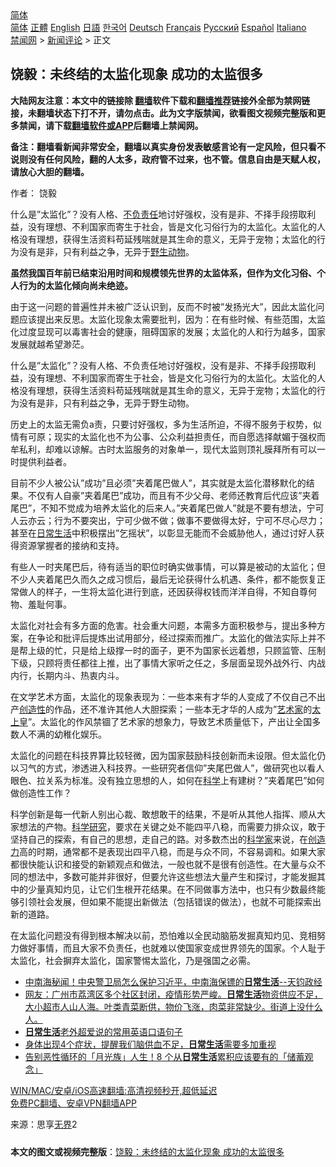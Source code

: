  <!-- 面包屑导航 --> <div class="breadcrumb"><!-- GTranslate: https://gtranslate.io/ -->  <div class="switcher notranslate">  <div class="selected">  <a href="#" onclick="return false;"> 简体</a>  </div>  <div class="option">  <a href="https://www.bannedbook.org" onclick="doGTranslate('zh-CN|zh-CN');jQuery('div.switcher div.selected a').html(jQuery(this).html());return false;" title="简体中文" class="nturl selected"> 简体</a>  <a href="https://www.bannedbook.org/zh-tw/" onclick="doGTranslate('zh-CN|zh-TW');jQuery('div.switcher div.selected a').html(jQuery(this).html());return false;" title="繁體中文" class="nturl"> 正體</a>  <a href="https://www.bannedbook.org/en/" onclick="doGTranslate('zh-CN|en');jQuery('div.switcher div.selected a').html(jQuery(this).html());return false;" title="English" class="nturl"> English</a>  <a href="https://www.bannedbook.org/ja/" onclick="doGTranslate('zh-CN|ja');jQuery('div.switcher div.selected a').html(jQuery(this).html());return false;" title="日本語" class="nturl"> 日語</a>  <a href="https://www.bannedbook.org/ko/" onclick="doGTranslate('zh-CN|ko');jQuery('div.switcher div.selected a').html(jQuery(this).html());return false;" title="한국어" class="nturl"> 한국어</a>  <a href="https://www.bannedbook.org/de/" onclick="doGTranslate('zh-CN|de');jQuery('div.switcher div.selected a').html(jQuery(this).html());return false;" title="Deutsch" class="nturl"> Deutsch</a>  <a href="https://www.bannedbook.org/fr/" onclick="doGTranslate('zh-CN|fr');jQuery('div.switcher div.selected a').html(jQuery(this).html());return false;" title="Français" class="nturl"> Français</a>  <a href="https://www.bannedbook.org/ru/" onclick="doGTranslate('zh-CN|ru');jQuery('div.switcher div.selected a').html(jQuery(this).html());return false;" title="Русский" class="nturl"> Русский</a>  <a href="https://www.bannedbook.org/es/" onclick="doGTranslate('zh-CN|es');jQuery('div.switcher div.selected a').html(jQuery(this).html());return false;" title="Español" class="nturl"> Español</a>  <a href="https://www.bannedbook.org/it/" onclick="doGTranslate('zh-CN|it');jQuery('div.switcher div.selected a').html(jQuery(this).html());return false;" title="Italiano" class="nturl"> Italiano</a>  </div>  </div>      <div class='breadcrumb-sub'><!-- Breadcrumb NavXT 6.3.0 --> <a href="https://www.bannedbook.org/" class="home">禁闻网</a> &gt; <a href="https://www.bannedbook.org/bnews/comments/" class="category">新闻评论</a> &gt; 正文</div></div><h2>饶毅：未终结的太监化现象 成功的太监很多</h2> <p class="notice"><b>大陆网友注意：本文中的链接除 <a href="https://github.com/bannedbook/fanqiang" >翻墙</a>软件下载和<a href="https://github.com/killgcd/justmysocks/blob/master/README.md">翻墙推荐</a>链接外全部为禁网链接，未翻墙状态下打不开，请勿点击。此为文字版禁闻，欲看图文视频完整版和更多禁闻，请下载<a href="https://github.com/bannedbook/fanqiang">翻墙软件或APP</a>后翻墙上禁闻网。</p><p>备注：翻墙看新闻非常安全，翻墙以真实身份发表敏感言论有一定风险，但只看不说则没有任何风险，翻的人太多，政府管不过来，也不管。信息自由是天赋人权，请放心大胆的翻墙。</b></p>  <div class="entry"> <p>作者： 饶毅</p> <p id="summary">什么是&#8221;太监化&#8221;？没有人格、<a href="https://www.bannedbook.org/bnews/tag/%E4%B8%8D%E8%B4%9F%E8%B4%A3%E4%BB%BB/" class="st_tag internal_tag" rel="tag" title="标签 不负责任 下的日志">不负责任</a>地讨好强权，没有是非、不择手段捞取利益，没有理想、不利国家而寄生于社会，皆是文化习俗行为的太监化。太监化的人格没有理想，获得生活资料苟延残喘就是其生命的意义，无异于宠物；太监化的行为没有是非，只有利益之争，无异于<a href="https://www.bannedbook.org/bnews/tag/%e9%87%8e%e7%94%9f%e5%8a%a8%e7%89%a9/" class="st_tag internal_tag" rel="tag" title="标签 野生动物 下的日志">野生动物</a>。</p> <p><strong>虽然我国百年前已结束沿用时间和规模领先世界的太监体系，但作为文化习俗、个人行为的太监化倾向尚未绝迹。</strong></p>  <p>由于这一问题的普遍性并未被广泛认识到，反而不时被&#8221;发扬光大&#8221;，因此太监化问题应该提出来反思。太监化现象太需要批判，因为：在有些时候、有些范围，太监化过度显现可以毒害社会的健康，阻碍国家的发展；太监化的人和行为越多，国家发展就越希望渺茫。</p> <p>什么是&#8221;太监化&#8221;？没有人格、不负责任地讨好强权，没有是非、不择手段捞取利益，没有理想、不利国家而寄生于社会，皆是文化习俗行为的太监化。太监化的人格没有理想，获得生活资料苟延残喘就是其生命的意义，无异于宠物；太监化的行为没有是非，只有利益之争，无异于野生动物。</p> <p>历史上的太监无需负a责，只要讨好强权，多为生活所迫，不得不服务于权势，似情有可原；现实的太监化也不为公事、公众利益担责任，而自愿选择献媚于强权而牟私利，却难以谅解。古时太监服务的对象单一，现代太监则顶礼膜拜所有可以一时提供利益者。</p>  <p>目前不少人被公认&#8221;成功&#8221;且必须&#8221;夹着尾巴做人&#8221;，其实就是太监化潜移默化的结果。不仅有人自豪&#8221;夹着尾巴&#8221;成功，而且有不少父母、老师还教育后代应该&#8221;夹着尾巴&#8221;，不知不觉成为培养太监化的后来人。&#8221;夹着尾巴做人&#8221;就是不要有想法，宁可人云亦云；行为不要突出，宁可少做不做；做事不要做得太好，宁可不尽心尽力；甚至在<a href="https://www.bannedbook.org/bnews/tag/%e6%97%a5%e5%b8%b8%e7%94%9f%e6%b4%bb/" class="st_tag internal_tag" rel="tag" title="标签 日常生活 下的日志">日常生活</a>中积极摆出&#8221;乞摇状&#8221;，以彰显无能而不会威胁他人，通过讨好人获得资源掌握者的接纳和支持。</p> <p>有些人一时夹尾巴后，待有适当的职位时确实做事情，可以算是被动的太监化；但不少人夹着尾巴久而久之成习惯后，最后无论获得什么机遇、条件，都不能恢复正常做人的样子，一生将太监化进行到底，还因获得权钱而洋洋自得，不知自尊何物、羞耻何事。</p> <p>太监化对社会有多方面的危害。社会重大问题，本需多方面积极参与，提出多种方案，在争论和批评后提炼出试用部分，经过探索而推广。太监化的做法实际上并不是帮上级的忙，只是给上级撑一时的面子，更不为国家长远着想，只顾监管、压制下级，只顾将责任都往上推，出了事情大家听之任之，多层面呈现外战外行、内战内行，长期内斗、热衷内斗。</p>  <p>在文学艺术方面，太监化的现象表现为：一些本来有才华的人变成了不仅自己不出产<a href="https://www.bannedbook.org/bnews/tag/%E5%88%9B%E9%80%A0%E6%80%A7/" class="st_tag internal_tag" rel="tag" title="标签 创造性 下的日志">创造性</a>的作品，还不准许其他人大胆探索；一些本无才华的人成为&#8221;<a href="https://www.bannedbook.org/bnews/tag/%E8%89%BA%E6%9C%AF%E5%AE%B6/" class="st_tag internal_tag" rel="tag" title="标签 艺术家 下的日志">艺术家</a>的<a href="https://www.bannedbook.org/bnews/tag/%E5%A4%AA%E4%B8%8A%E7%9A%87/" class="st_tag internal_tag" rel="tag" title="标签 太上皇 下的日志">太上皇</a>&#8221;。太监化的作风禁锢了艺术家的想象力，导致艺术质量低下，产出让全国多数人不满的幼稚化娱乐。</p> <p>太监化的问题在科技界算比较轻微，因为国家鼓励科技创新而未设限。但太监化仍以习气的方式，渗透进入科技界。一些研究者信仰&#8221;夹尾巴做人&#8221;，做研究也以看人眼色、拉关系为标准。没有独立思想的人，如何在<span class='wp_keywordlink'><a href="https://www.bannedbook.org/forum11/topic309.html" title="禁片：“科学”的棍子" target="_blank">科学</a></span>上有建树？&#8221;夹着尾巴&#8221;如何做创造性工作？</p> <p>科学创新是每一代新人别出心裁、敢想敢干的结果，不是听从其他人指挥、顺从大家想法的产物。<a href="https://www.bannedbook.org/bnews/tag/%E7%A7%91%E5%AD%A6%E7%A0%94%E7%A9%B6/" class="st_tag internal_tag" rel="tag" title="标签 科学研究 下的日志">科学研究</a>，要求在关键之处不能四平八稳，而需要力排众议，敢于坚持自己的探索，有自己的思想，走自己的路。对多数杰出的<a href="https://www.bannedbook.org/bnews/tag/%e7%a7%91%e5%ad%a6%e5%ae%b6/" class="st_tag internal_tag" rel="tag" title="标签 科学家 下的日志">科学家</a>来说，在<a href="https://www.bannedbook.org/bnews/tag/%e5%88%9b%e9%80%a0%e5%8a%9b/" class="st_tag internal_tag" rel="tag" title="标签 创造力 下的日志">创造力</a>高的时期，通常都不是表现出四平八稳，而是与众不同，不容易调和。如果大家都很快能认识和接受的新颖观点和做法，一般也就不是很有创造性。在大量与众不同的想法中，多数可能并非很好，但要允许这些想法大量产生和探讨，才能发掘其中的少量真知灼见，让它们生根开花结果。在不同做事方法中，也只有少数最终能够引领社会发展，但如果不能提出新做法（包括错误的做法），也就不可能探索出新的道路。</p>  <p>在太监化问题没有得到根本解决以前，恐怕难以全民动脑筋发掘真知灼见、竞相努力做好事情，而且大家不负责任，也就难以使国家变成世界领先的国家。个人耻于太监化，社会摒弃太监化，国家警惕太监化，乃是强国之必需。</p> <ul class='op-related-articles' title='相关阅读'> <li><a href='https://www.bannedbook.org/bnews/bannedvideo/20210627/1575474.html' target='_blank'>中南海秘闻！中央警卫局怎么保护习近平，中南海保镖的<b>日常生活</b>--天钧政经</a></li> <li><a href='https://www.bannedbook.org/bnews/bannedvideo/20210604/1560311.html' target='_blank'>网友：广州市荔湾区多个社区封闭，疫情形势严峻。<b>日常生活</b>物资供应不足，大小超市人山人海。叶类青菜断供，物价飞涨，肉菜非常缺少。街道上没什么人。</a></li> <li><a href='https://www.bannedbook.org/bnews/lifebaike/20210320/1509014.html' target='_blank'><b>日常生活</b>老外超爱说的常用英语口语句子</a></li> <li><a href='https://www.bannedbook.org/bnews/health/20210304/1497999.html' target='_blank'>身体出现4个症状，提醒我们脑供血不足，<b>日常生活</b>需要多加重视</a></li> <li><a href='https://www.bannedbook.org/bnews/lifebaike/20210201/1479064.html' target='_blank'>告别恶性循环的「月光族」人生！8 个从<b>日常生活</b>累积应该要有的「储蓄观念」</a></li> </ul> <p class="texttj"> <a href="https://github.com/bannedbook/fanqiang/wiki/V2ray%E6%9C%BA%E5%9C%BA" target="_blank">WIN/MAC/安卓/iOS高速翻墙:高清视频秒开,超低延迟</a><br/> <a href="https://github.com/bannedbook/fanqiang/wiki/%E7%A6%81%E9%97%BB%E7%BD%91%E5%AE%89%E5%8D%93%E7%BF%BB%E5%A2%99%E6%96%B0%E9%97%BBAPP" target="_blank">免费PC翻墙、安卓VPN翻墙APP</a></p><p> 来源：思享<span class='wp_keywordlink'><a href="https://www.bannedbook.org/forum23/topic2139.html" title="无界浏览最新版下载 " target="_blank">无界</a></span>2 </p><a name='sharetosocial'></a>  <div style="margin-bottom:5px;padding-bottom:5px;clear:both"> <div id="archive-pix-1" class="banner-ads"> <!-- AuctionX Display platform tag START --> <div id="26318x728x90x621x_ADSLOT2" clicktrack="%%CLICK_URL_ESC%%"></div> <!-- AuctionX Display platform tag END --> </div> <div id="archive-pix-2" class="banner-ads"> <!-- AuctionX Display platform tag START --> <div id="26315x300x250x621x_ADSLOT2" clicktrack="%%CLICK_URL_ESC%%"></div> <!-- AuctionX Display platform tag END --> </div> </div>  <div id="archive-pix-1" class="banner-ads"> <!-- AuctionX Display platform tag START --> <div id="26318x728x90x621x_ADSLOT3" clicktrack="%%CLICK_URL_ESC%%"></div> <!-- AuctionX Display platform tag END --> </div> <div><b>本文的图文或视频完整版</b>：<a href='https://www.bannedbook.org/bnews/comments/20210726/1594281.html'>饶毅：未终结的太监化现象 成功的太监很多</a></div>  </div><!--END ENTRY--> 
